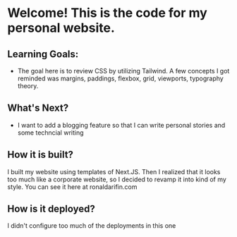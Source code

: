 # Welcome! This is the code for my personal website.

## Learning Goals:
- The goal here is to review CSS by utilizing Tailwind. A few concepts I got reminded was margins, paddings, flexbox, grid, viewports, typography theory.

## What's Next?
- I want to add a blogging feature so that I can write personal stories and some techncial writing

## How it is built?
I built my website using templates of Next.JS. Then I realized that it looks too much like a corporate website, so I decided to revamp it into kind of my style.
You can see it here at ronaldarifin.com

## How is it deployed?
I didn't configure too much of the deployments in this one
